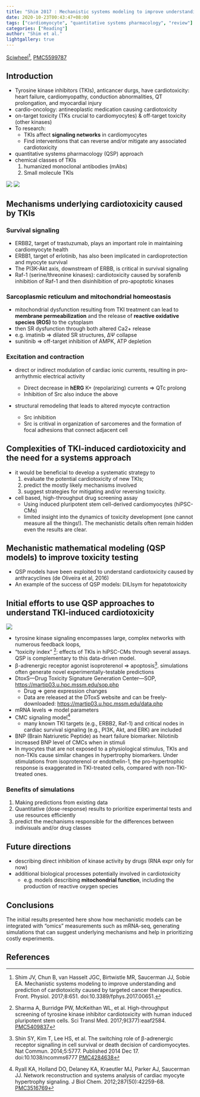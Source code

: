 ```yaml
---
title: "Shim 2017 : Mechanistic systems modeling to improve understanding and prediction of cardiotoxicity caused by targeted cancer therapeutics"
date: 2020-10-23T00:43:47+08:00
tags: ["cardiomyocyte", "quantitative systems pharmacology", "review"]
categories: ["Reading"]
author: "Shim et al."
lightgallery: true
---
```


[Sciwheel](https://sciwheel.com/work/#/items/4343078)[^Shim2017],  [PMC5599787](http://www.ncbi.nlm.nih.gov/pmc/articles/PMC5599787)

<!--more-->

## Introduction
* Tyrosine kinase inhibitors (TKIs), anticancer durgs, have cardiotoxicity: heart failure, cardiomyopathy, conduction abnormalities, QT prolongation, and myocardial injury
* cardio-oncology: antineoplastic medication causing cardiotoxicity
* on-target toxicity (TKs crucial to cardiomyocytes) & off-target toxicity (other kinases)
* To research:
    * TKIs affect **signaling networks** in cardiomyocytes
    * Find interventions that can reverse and/or mitigate any associated cardiotoxicity
* quantitative systems pharmacology (QSP) approach
* chemical classes of TKIs
    1. humanized monoclonal antibodies (mAbs)
    2. Small molecule TKIs

![](https://www.frontiersin.org/files/Articles/291393/fphys-08-00651-HTML/image_m/fphys-08-00651-t001.jpg)
![](https://www.frontiersin.org/files/Articles/291393/fphys-08-00651-HTML/image_m/fphys-08-00651-g001.jpg)

## Mechanisms underlying cardiotoxicity caused by TKIs

### Survival signaling
* ERBB2, target of trastuzumab, plays an important role in maintaining cardiomyocyte health
* ERBB1, target of erlotinib, has also been implicated in cardioprotection and myocyte survival
* The PI3K-Akt axis, downstream of ERBB, is critical in survival signaling
* Raf-1 (serine/threonine kinases): cardiotoxicity caused by sorafenib inhibition of Raf-1 and then disinhibition of pro-apoptotic kinases

### Sarcoplasmic reticulum and mitochondrial homeostasis
* mitochondrial dysfunction resulting from TKI treatment can lead to **membrane permeabilization** and the release of **reactive oxidative species (ROS)** to the cytoplasm
* then SR dysfunction through both altered Ca2+ release
* e.g. imatinib =>  dilated SR structures, ΔΨ collapse
* sunitinib => off-target inhibition of AMPK, ATP depletion

### Excitation and contraction
* direct or indirect modulation of cardiac ionic currents, resulting in pro-arrhythmic electrical activity
    * Direct decrease in **hERG** K+ (repolarizing) currents => QTc prolong
    * Inhibition of Src also induce the above

* structural remodeling that leads to altered myocyte contraction
    * Src inhibition
    * Src is critival in organization of sarcomeres and the formation of focal adhesions that connect adjacent cell

## Complexities of TKI-induced cardiotoxicity and the need for a systems approach
* it would be beneficial to develop a systematic strategy to
    1. evaluate the potential cardiotoxicity of new TKIs;
    2. predict the mostly likely mechanisms involved
    3. suggest strategies for mitigating and/or reversing toxicity.
* cell based, high-throughput drug screening assay
    * Using induced pluripotent stem cell-derived cardiomyocytes (hiPSC-CMs)
    * limited insight into the dynamics of toxicity development (one cannot measure all the things!). The mechanistic details often remain hidden even the results are clear.

## Mechanistic mathematical modeling (QSP models) to improve toxicity testing
* QSP models have been exploited to understand cardiotoxicity caused by anthracyclines (de Oliveira et al, 2016)
* An example of the success of QSP models: DILIsym for hepatotoxicity

## Initial efforts to use QSP approaches to understand TKI-induced cardiotoxicity
![](https://www.frontiersin.org/files/Articles/291393/fphys-08-00651-HTML/image_m/fphys-08-00651-g002.jpg)
* tyrosine kinase signaling encompasses large, complex networks with numerous feedback loops,
* “toxicity index” [^Sharma2017]: effects of TKIs in hiPSC-CMs through several assays. QSP is complementary to this data-driven model.
* β-adrenergic receptor agonist isoproterenol => apoptosis[^Shin2014]. simulations often generate novel experimentally-testable predictions
* DtoxS—Drug Toxicity Signature Generation Center—SOP, https://martip03.u.hpc.mssm.edu/sop.php
    * Drug => gene expression changes
    * Data are released at the DToxS website and can be freely-downloaded: https://martip03.u.hpc.mssm.edu/data.php
* mRNA levels => model parameters
* CMC signaling model[^Ryall2012]
    * many known TKI targets (e.g., ERBB2, Raf-1) and critical nodes in cardiac survival signaling (e.g., PI3K, Akt, and ERK) are included
* BNP (Brain Natriuretic Peptide) as heart failure biomarker. Nilotinib increased BNP level of CMCs when in stimuli
* In myocytes that are not exposed to a physiological stimulus, TKIs and non-TKIs cause similar changes in hypertrophy biomarkers. Under stimulations from isoproterenol or endothelin-1, the pro-hypertrophic response is exaggerated in TKI-treated cells, compared with non-TKI-treated ones.

### Benefits of simulations
1. Making predictions from existing data
2. Quantitative (dose-response) results to prioritize experimental tests and use resources efficiently
3. predict the mechanisms responsible for the differences between indivisuals and/or drug classes

## Future directions
* describing direct inhibition of kinase activity by drugs (RNA expr only for now)
* additional biological processes potentially involved in cardiotoxicity
    * e.g. models describing **mitochondrial function**, including the production of reactive oxygen species

## Conclusions
The initial results presented here show how mechanistic models can be integrated with “omics” measurements such as mRNA-seq, generating simulations that can suggest underlying mechanisms and help in prioritizing costly experiments.

## References
[^Shim2017]: Shim JV, Chun B, van Hasselt JGC, Birtwistle MR, Saucerman JJ, Sobie EA. Mechanistic systems modeling to improve understanding and prediction of cardiotoxicity caused by targeted cancer therapeutics. Front. Physiol. 2017;8:651. doi:10.3389/fphys.2017.00651.

[^Sharma2017]: Sharma A, Burridge PW, McKeithan WL, et al. High-throughput screening of tyrosine kinase inhibitor cardiotoxicity with human induced pluripotent stem cells. Sci Transl Med. 2017;9(377):eaaf2584. [PMC5409837](https://www.ncbi.nlm.nih.gov/pmc/articles/PMC5409837/)

[^Shin2014]: Shin SY, Kim T, Lee HS, et al. The switching role of β-adrenergic receptor signalling in cell survival or death decision of cardiomyocytes. Nat Commun. 2014;5:5777. Published 2014 Dec 17. doi:10.1038/ncomms6777 [PMC4284638](https://www.ncbi.nlm.nih.gov/pmc/articles/PMC4284638/)

[^Ryall2012]: Ryall KA, Holland DO, Delaney KA, Kraeutler MJ, Parker AJ, Saucerman JJ. Network reconstruction and systems analysis of cardiac myocyte hypertrophy signaling. J Biol Chem. 2012;287(50):42259-68. [PMC3516769](https://www.ncbi.nlm.nih.gov/pmc/articles/PMC3516769/)
